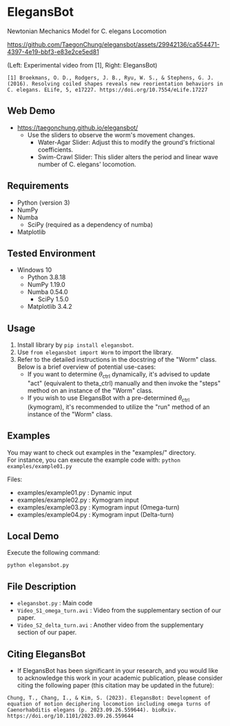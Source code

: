 # ElegansBot
Newtonian Mechanics Model for C. elegans Locomotion  

https://github.com/TaegonChung/elegansbot/assets/29942136/ca554471-4397-4e19-bbf3-e83e2ce5ed81

(Left: Experimental video from [1], Right: ElegansBot)
```
[1] Broekmans, O. D., Rodgers, J. B., Ryu, W. S., & Stephens, G. J. (2016). Resolving coiled shapes reveals new reorientation behaviors in C. elegans. ELife, 5, e17227. https://doi.org/10.7554/eLife.17227
```
## Web Demo
- https://taegonchung.github.io/elegansbot/
    - Use the sliders to observe the worm's movement changes.
        - Water-Agar Slider: Adjust this to modify the ground's frictional coefficients.
        - Swim-Crawl Slider: This slider alters the period and linear wave number of C. elegans' locomotion.

## Requirements
- Python (version 3)
- NumPy
- Numba
    - SciPy (required as a dependency of numba)
- Matplotlib

## Tested Environment
- Windows 10
    - Python 3.8.18
    - NumPy 1.19.0
    - Numba 0.54.0
        - SciPy 1.5.0
    - Matplotlib 3.4.2

## Usage
1. Install library by `pip install elegansbot`.
2. Use `from elegansbot import Worm` to import the library.
3. Refer to the detailed instructions in the docstring of the "Worm" class. Below is a brief overview of potential use-cases:
    - If you want to determine $\theta_{\mathrm{ctrl}}$ dynamically, it's advised to update "act" (equivalent to theta_ctrl) manually and then invoke the "steps" method on an instance of the "Worm" class.
    - If you wish to use ElegansBot with a pre-determined $\theta_{\mathrm{ctrl}}$ (kymogram), it's recommended to utilize the "run" method of an instance of the "Worm" class.

## Examples
You may want to check out examples in the "examples/" directory.  
For instance, you can execute the example code with:
`python examples/example01.py`

Files:
- examples/example01.py : Dynamic input  
- examples/example02.py : Kymogram input  
- examples/example03.py : Kymogram input (Omega-turn)
- examples/example04.py : Kymogram input (Delta-turn)

## Local Demo
Execute the following command:
```
python elegansbot.py
```

## File Description
- `elegansbot.py` : Main code
- `Video_S1_omega_turn.avi` : Video from the supplementary section of our paper.
- `Video_S2_delta_turn.avi` : Another video from the supplementary section of our paper.

## Citing ElegansBot
- If ElegansBot has been significant in your research, and you would like to acknowledge this work in your academic publication, please consider citing the following paper (this citation may be updated in the future):
```
Chung, T., Chang, I., & Kim, S. (2023). ElegansBot: Development of equation of motion deciphering locomotion including omega turns of Caenorhabditis elegans (p. 2023.09.26.559644). bioRxiv. https://doi.org/10.1101/2023.09.26.559644
```
